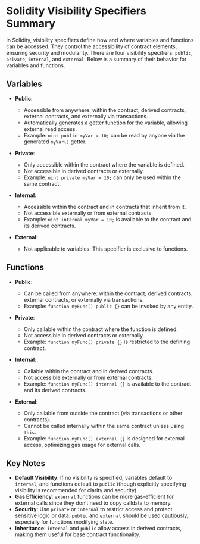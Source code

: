 # Solidity Visibility Specifiers Summary

In Solidity, visibility specifiers define how and where variables and functions can be accessed. They control the accessibility of contract elements, ensuring security and modularity. There are four visibility specifiers: `public`, `private`, `internal`, and `external`. Below is a summary of their behavior for variables and functions.

## Variables

- **Public**:
  - Accessible from anywhere: within the contract, derived contracts, external contracts, and externally via transactions.
  - Automatically generates a getter function for the variable, allowing external read access.
  - Example: `uint public myVar = 10;` can be read by anyone via the generated `myVar()` getter.

- **Private**:
  - Only accessible within the contract where the variable is defined.
  - Not accessible in derived contracts or externally.
  - Example: `uint private myVar = 10;` can only be used within the same contract.

- **Internal**:
  - Accessible within the contract and in contracts that inherit from it.
  - Not accessible externally or from external contracts.
  - Example: `uint internal myVar = 10;` is available to the contract and its derived contracts.

- **External**:
  - Not applicable to variables. This specifier is exclusive to functions.

## Functions

- **Public**:
  - Can be called from anywhere: within the contract, derived contracts, external contracts, or externally via transactions.
  - Example: `function myFunc() public {}` can be invoked by any entity.

- **Private**:
  - Only callable within the contract where the function is defined.
  - Not accessible in derived contracts or externally.
  - Example: `function myFunc() private {}` is restricted to the defining contract.

- **Internal**:
  - Callable within the contract and in derived contracts.
  - Not accessible externally or from external contracts.
  - Example: `function myFunc() internal {}` is available to the contract and its derived contracts.

- **External**:
  - Only callable from outside the contract (via transactions or other contracts).
  - Cannot be called internally within the same contract unless using `this`.
  - Example: `function myFunc() external {}` is designed for external access, optimizing gas usage for external calls.

## Key Notes
- **Default Visibility**: If no visibility is specified, variables default to `internal`, and functions default to `public` (though explicitly specifying visibility is recommended for clarity and security).
- **Gas Efficiency**: `external` functions can be more gas-efficient for external calls since they don’t need to copy calldata to memory.
- **Security**: Use `private` or `internal` to restrict access and protect sensitive logic or data. `public` and `external` should be used cautiously, especially for functions modifying state.
- **Inheritance**: `internal` and `public` allow access in derived contracts, making them useful for base contract functionality.

